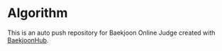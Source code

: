 # Algorithm
This is an auto push repository for Baekjoon Online Judge created with [BaekjoonHub](https://github.com/BaekjoonHub/BaekjoonHub). 
